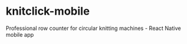 # knitclick-mobile
Professional row counter for circular knitting machines - React Native mobile app
